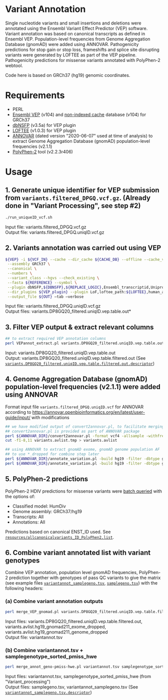 # Variant Annotation
Single nucleotide variants and small insertions and deletions were annotated using the Ensembl Variant Effect Predictor (VEP) software. Variant annotation was based on canonical transcripts as defined in Ensembl VEP. Population-level frequencies from Genome Aggregation Database (gnomAD) were added using ANNOVAR. Pathogenicity predictions for stop gain or stop loss, frameshifts and splice site disrupting variants were generated by LOFTEE as part of the VEP pipeline. Pathogenicity predictions for missense variants annotated with PolyPhen-2 webtool. 

Code here is based on GRCh37 (hg19) genomic coordinates.

# Requirements
- PERL
- [Ensembl VEP](https://asia.ensembl.org/info/docs/tools/vep/script/vep_download.html) (v104) and [non-indexed cache](https://asia.ensembl.org/info/docs/tools/vep/script/vep_cache.html) database (v104) for GRCh37
- [dbNSFP](https://sites.google.com/site/jpopgen/dbNSFP) (v3.5a) for VEP plugin
- [LOFTEE](https://github.com/konradjk/loftee) (v1.0.3) for VEP plugin
- [ANNOVAR](https://annovar.openbioinformatics.org/en/latest/) (dated version "2020-06-07" used at time of analysis) to extract Genome Aggregation Database (gnomAD) population-level frequencies (v2.1.1)
- [PolyPhen-2](http://genetics.bwh.harvard.edu/pph2/) tool (v2.2.3r406)


# Usage
## 1. Generate unique identifier for VEP submission from `variants.filtered_DPGQ.vcf.gz`. (Already done in "Variant Processing", see step #2)
```bash
./run_uniqueID_vcf.sh
```
Input file: variants.filtered_DPGQ.vcf.gz \
Output file: variants.filtered_DPGQ.uniqID.vcf.gz



## 2. Variants annotation was carried out using VEP
```bash
${VEP} -i ${VCF_IN} --cache --dir_cache ${CACHE_DB} --offline --cache_version 104 --use_given_ref \
 --assembly GRCh37 \
 --canonical \
 --numbers \
 --variant_class --hgvs --check_existing \
 --fasta ${REFERENCE} --symbol \
 --plugin dbNSFP,${DBNSFP},${REPLACE_LOGIC},Ensembl_transcriptid,Uniprot_acc_Polyphen2,Polyphen2_HDIV_pred,Polyphen2_HVAR_pred \
 --dir_plugins ${VEP_plugin} --plugin LoF,loftee_path:${LOFTEE},human_ancestor_fa:${LOFTEE_DB}/human_ancestor.fa.gz,conservation_file:${LOFTEE_DB}/phylocsf_gerp.sql,gerp_bases:${LOFTEE_DB}/GERP_scores.final.sorted.txt.gz,gerp_exons:${LOFTEE_DB}/GERP_scores.exons.txt.gz \
 --output_file ${OUT} –tab –verbose
```

Input file: variants.filtered_DPGQ.uniqID.vcf.gz \
Output files: variants.DP8GQ20_filtered.uniqID.vep.table.out*



## 3. Filter VEP output & extract relevant columns 
```bash
## to extract required VEP annotation columns
perl VEPannot_extract.pl variants.DP8GQ20_filtered.uniqID.vep.table.out variants.DP8GQ20_filtered.uniqID.vep.table.filtered.out
```

Input: variants.DP8GQ20_filtered.uniqID.vep.table.out \
Output: variants.DP8GQ20_filtered.uniqID.vep.table.filtered.out (See [`variants.DP8GQ20_filtered.uniqID.vep.table.filtered.out.descriptor`](/Variant_annot/variants.DP8GQ20_filtered.uniqID.vep.table.filtered.out.descriptor))




## 4. Genome Aggregation Database (gnomAD) population-level frequencies (v2.1.1) were added using ANNOVAR
Format input file `variants.filtered_DPGQ.uniqID.vcf` for ANNOVAR according to https://annovar.openbioinformatics.org/en/latest/user-guide/input/ with modifications

```bash
## we have modified output of convert2annovar.pl, to facilitate merging of annotation output later
## convert2annovar.pl is provided as part of ANNOVAR package
perl ${ANNOVAR_DIR}/convert2annovar.pl -format vcf4 -allsample -withfreq -includeinfo variants.DP8GQ20_filtered.uniqID.vcf > variants.avlist.tmp
cut -f1-8,11 variants.avlist.tmp > variants.avlist

## using ANNOVAR to extract gnomAD exome, gnomAD genome population AF
## to use *_dropped for combine step later
perl ${ANNOVAR_DIR}/annotate_variation.pl -build hg19 -filter -dbtype gnomad211_exome $outdir/variants.avlist -otherinfo $ANNOVAR_DIR/humandb/
perl ${ANNOVAR_DIR}/annotate_variation.pl -build hg19 -filter -dbtype gnomad211_genome $outdir/variants.avlist -otherinfo $ANNOVAR_DIR/humandb/
```



## 5. PolyPhen-2 predictions
PolyPhen-2 HDIV predictions for missense variants were [batch queried](http://genetics.bwh.harvard.edu/pph2/bgi.shtml) with the options of: 
- Classified model: HumDiv
- Genome assembly: GRCh37/hg19
- Transcripts: All
- Annotations: All

Predictions based on canonical ENST_ID used. See [`resources/allcanonicalvariants_ID_PolyPhen2.list`](/resources/allcanonicalvariants_ID_PolyPhen2.list). 



## 6. Combine variant annotated list with variant genotypes
Combine VEP annotation, population level gnomAD frequencies, PolyPhen-2 prediction together with genotypes of pass QC variants to give the matrix (see example files [`variantannot_samplegeno.tsv`](variantannot_samplegeno.tsv), [`samplegeno.tsv`](samplegeno.tsv)) with the following headers:


### (a) Combine variant annotation outputs
``` bash
perl merge_VEP_gnomad.pl variants.DP8GQ20_filtered.uniqID.vep.table.filtered.out variants.avlist.hg19_gnomad211_exome_dropped variants.avlist.hg19_gnomad211_genome_dropped
```

Input files: variants.DP8GQ20_filtered.uniqID.vep.table.filtered.out, variants.avlist.hg19_gnomad211_exome_dropped, variants.avlist.hg19_gnomad211_genome_dropped \
Output file: variantannot.tsv



### (b) Combine variantannot.tsv + samplegenotype_sorted_pmiss_hwe
``` bash
perl merge_annot_geno-pmiss-hwe.pl variantannot.tsv samplegenotype_sorted_pmiss_hwe
```

Input files: variantannot.tsv, samplegenotype_sorted_pmiss_hwe (from "Variant_processing") \
Output files: samplegeno.tsv, variantannot_samplegeno.tsv (See [`variantannot_samplegeno.tsv.descriptor`](/Variant_annot/variantannot_samplegeno.tsv.descriptor))
